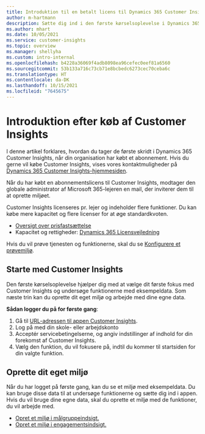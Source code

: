 ```yaml
---
title: Introduktion til en betalt licens til Dynamics 365 Customer Insights
author: m-hartmann
description: Sætte dig ind i den første kørselsoplevelse i Dynamics 365 Customer Insights, og undersøg funktionerne.
ms.author: mhart
ms.date: 10/05/2021
ms.service: customer-insights
ms.topic: overview
ms.manager: shellyha
ms.custom: intro-internal
ms.openlocfilehash: b4228a36069f4adb8098ea96cefec0eef81a6560
ms.sourcegitcommit: 53b133a716c73cb71e8bcbedc6273cec70ceba6c
ms.translationtype: HT
ms.contentlocale: da-DK
ms.lasthandoff: 10/15/2021
ms.locfileid: "7645675"
---
```

# <a name="get-started-after-purchasing-customer-insights"></a>Introduktion efter køb af Customer Insights

I denne artikel forklares, hvordan du tager de første skridt i Dynamics 365 Customer Insights, når din organisation har købt et abonnement. Hvis du gerne vil købe Customer Insights, vises vores kontaktmuligheder på [Dynamics 365 Customer Insights-hjemmesiden](https://dynamics.microsoft.com/ai/customer-insights/). 

Når du har købt en abonnementslicens til Customer Insights, modtager den globale administrator af Microsoft 365-lejeren en mail, der inviterer dem til at oprette miljøet. 

Customer Insights licenseres pr. lejer og indeholder flere funktioner. Du kan købe mere kapacitet og flere licenser for at øge standardkvoten. 
- [Oversigt over prisfastsættelse](https://dynamics.microsoft.com/ai/customer-insights/pricing/)
- Kapacitet og rettigheder: [Dynamics 365 Licensvejledning](https://go.microsoft.com/fwlink/?LinkId=866544)

Hvis du vil prøve tjenesten og funktionerne, skal du se [Konfigurere et prøvemiljø](trial-signup.md).

## <a name="start-with-customer-insights"></a>Starte med Customer Insights

Den første kørselsoplevelse hjælper dig med at vælge dit første fokus med Customer Insights og undersøge funktionerne med eksempeldata. Som næste trin kan du oprette dit eget miljø og arbejde med dine egne data.

**Sådan logger du på for første gang**:

1. Gå til [URL-adressen til appen Customer Insights](https://home.ci.ai.dynamics.com).
1. Log på med din skole- eller arbejdskonto 
1. Acceptér servicebetingelserne, og angiv indstillinger af indhold for din forekomst af Customer Insights.
1. Vælg den funktion, du vil fokusere på, indtil du kommer til startsiden for din valgte funktion.

## <a name="create-your-own-environment"></a>Oprette dit eget miljø

Når du har logget på første gang, kan du se et miljø med eksempeldata. Du kan bruge disse data til at undersøge funktionerne og sætte dig ind i appen. Hvis du vil bruge dine egne data, skal du oprette et miljø med de funktioner, du vil arbejde med.

- [Opret et miljø i målgruppeindsigt.](audience-insights/get-started-paid.md)
- [Opret et miljø i engagementsindsigt.](engagement-insights/create-new-environment.md) 



